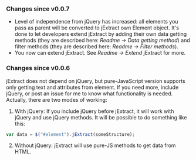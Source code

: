 ### Changes since v0.0.7
- Level of independence from jQuery has increased: all elements you pass as parent will be converted to jExtract own Element object. It's done to let developers extend jExtract by adding their own data getting methods (they are described here: *Readme -> Data getting method*) and filter methods (they are described here: *Readme -> Filter methods*).
- You now can extend jExtract. See *Readme -> Extend* jExtract for more.
### Changes since v0.0.6
jExtract does not depend on jQuery, but pure-JavaScript version supports only getting text and attributes from element. 
If you need more, include jQuery, or post an issue for me to know what functionality is needed.
Actually, there are two modes of working: 
1. With jQuery: 
If you include jQuery before jExtract, it will work with jQuery and use jQuery methods. It will be possible to do something like this: 
```javascript 
var data = $("#element").jExtract(someStructure);
```
2. Without jQuery: 
jExtract will use pure-JS methods to get data from HTML. 